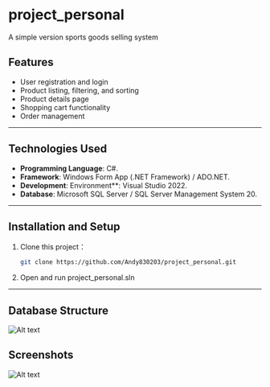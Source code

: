 # project_personal
A simple version sports goods selling system

## Features
- User registration and login
- Product listing, filtering, and sorting
- Product details page
- Shopping cart functionality
- Order management

---

## **Technologies Used**
- **Programming Language**: C#.
- **Framework**: Windows Form App (.NET Framework) / ADO.NET.
- **Development**: Environment**: Visual Studio 2022.
- **Database**: Microsoft SQL Server / SQL Server Management System 20.

---
## Installation and Setup
1. Clone this project：
   ```bash
   git clone https://github.com/Andy830203/project_personal.git
2. Open and run project_personal.sln

---

## Database Structure
![Alt text](sql_structure.png)

## Screenshots
![Alt text](screenshot01.png)


